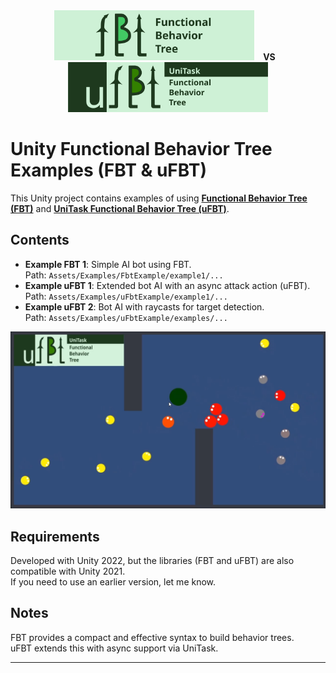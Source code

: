 <div align="center">
  <img src=".docs/fbt_icon.png" alt="FBT Logo" height="80" style="display:inline-block;"/>
  <span style="margin: 0 10px; font-weight: bold; display:inline-block;">    VS   </span>
  <img src=".docs/ufbt_icon.png" alt="uFBT Logo" height="80" style="display:inline-block;"/>
</div>

# Unity Functional Behavior Tree Examples (FBT & uFBT)

This Unity project contains examples of using [**Functional Behavior Tree (FBT)**](https://github.com/dmitrybaltin/FunctionalBT) and [**UniTask Functional Behavior Tree (uFBT)**](https://github.com/dmitrybaltin/UnitaskFBT).

## Contents
- **Example FBT 1**: Simple AI bot using FBT.  
  Path: `Assets/Examples/FbtExample/example1/...`  
- **Example uFBT 1**: Extended bot AI with an async attack action (uFBT).  
  Path: `Assets/Examples/uFbtExample/example1/...`  
- **Example uFBT 2**: Bot AI with raycasts for target detection.  
  Path: `Assets/Examples/uFbtExample/examples/...`  

![Shot](.docs/ufbt_example_2_shot.png )

## Requirements
Developed with Unity 2022, but the libraries (FBT and uFBT) are also compatible with Unity 2021.  
If you need to use an earlier version, let me know.

## Notes
FBT provides a compact and effective syntax to build behavior trees.  
uFBT extends this with async support via UniTask.

---

